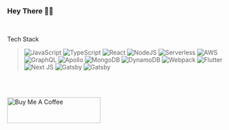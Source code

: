 ### Hey There 👋🏼

<br />


<p>Tech Stack</p>
<blockquote>
<img alt="JavaScript" src="https://img.shields.io/badge/javascript-%23323330.svg?style=for-the-badge&logo=javascript&logoColor=%23F7DF1E"/>
<img alt="TypeScript" src="https://img.shields.io/badge/typescript-%233178C6.svg?style=for-the-badge&logo=typescript&logoColor=white"/>
<img alt="React" src="https://img.shields.io/badge/react-%2320232a.svg?style=for-the-badge&logo=react&logoColor=%2361DAFB"/>
<img alt="NodeJS" src="https://img.shields.io/badge/node.js-%23333333.svg?style=for-the-badge&logo=node.js&logoColor=%23339933"/>
<img alt="Serverless" src="https://img.shields.io/badge/serverless-%23000000.svg?style=for-the-badge&logo=serverless&logoColor=%23FD5750"/>
<img alt="AWS" src="https://img.shields.io/badge/AWS-%23232F3E.svg?style=for-the-badge&logo=amazonaws&logoColor=%23FF9900"/>
<img alt="GraphQL" src="https://img.shields.io/badge/GraphQL-%23202020.svg?style=for-the-badge&logo=graphql&logoColor=E10098"/>
<img alt="Apollo" src="https://img.shields.io/badge/Apollo-%23311C87.svg?style=for-the-badge&logo=apollographql&logoColor=white"/>
<img alt="MongoDB" src="https://img.shields.io/badge/MongoDB-%23011e2b.svg?style=for-the-badge&logo=mongodb&logoColor=%2347A248"/>
<img alt="DynamoDB" src="https://img.shields.io/badge/DynamoDB-%234053D6.svg?style=for-the-badge&logo=amazondynamodb&logoColor=white"/>
<img alt="Webpack" src="https://img.shields.io/badge/webpack-%232b3a42.svg?style=for-the-badge&logo=webpack&logoColor=8DD6F9" />
<img alt="Flutter" src="https://img.shields.io/badge/Flutter-%2302569B.svg?style=for-the-badge&logo=Flutter&logoColor=white" />
<img alt="Next JS" src="https://img.shields.io/badge/nextjs-%23000000.svg?style=for-the-badge&logo=next.js&logoColor=white"/>
<img alt="Gatsby" src="https://img.shields.io/badge/gatsby-%2311081f.svg?style=for-the-badge&logo=gatsby&logoColor=663399"/>
<img alt="Gatsby" src="https://img.shields.io/badge/python-%234584b6.svg?style=for-the-badge&logo=python&logoColor=ffde57"/>
</blockquote>

<br />
<br />

<a href="https://www.buymeacoffee.com/donwish" target="_blank"><img src="https://cdn.buymeacoffee.com/buttons/v2/default-yellow.png" alt="Buy Me A Coffee" style="height: 60px !important;width: 217px !important;" ></a>








